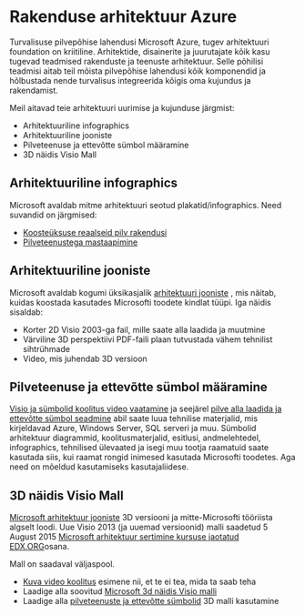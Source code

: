 <properties
   pageTitle="Rakenduse arhitektuur Azure | Microsoft Azure'i"
   description=" See artikkel aitab teil mõista rakenduste ja teenuste arhitektuur Azure lihtsam integreerida turvalisus ja rakendamist. "
   services="security"
   documentationCenter="na"
   authors="TomShinder"
   manager="MBaldwin"
   editor="TomSh"/>

<tags
   ms.service="security"
   ms.devlang="na"
   ms.topic="article"
   ms.tgt_pltfrm="na"
   ms.workload="na"
   ms.date="08/09/2016"
   ms.author="terrylan"/>

# <a name="application-architecture-on-azure"></a>Rakenduse arhitektuur Azure

Turvalisuse pilvepõhise lahendusi Microsoft Azure, tugev arhitektuuri foundation on kriitiline. Arhitektide, disainerite ja juurutajate kõik kasu tugevad teadmised rakenduste ja teenuste arhitektuur. Selle põhilisi teadmisi aitab teil mõista pilvepõhise lahendusi kõik komponendid ja hõlbustada nende turvalisus integreerida kõigis oma kujundus ja rakendamist.

Meil aitavad teie arhitektuuri uurimise ja kujunduse järgmist:

- Arhitektuuriline infographics
- Arhitektuuriline jooniste
- Pilveteenuse ja ettevõtte sümbol määramine
- 3D näidis Visio Mall

## <a name="architectural-infographics"></a>Arhitektuuriline infographics

Microsoft avaldab mitme arhitektuuri seotud plakatid/infographics. Need suvandid on järgmised:

- [Koosteüksuse reaalseid pilv rakendusi](https://azure.microsoft.com/documentation/infographics/building-real-world-cloud-apps/)
- [Pilveteenustega mastaapimine](https://azure.microsoft.com/documentation/infographics/cloud-services/)

## <a name="architectural-blueprints"></a>Arhitektuuriline jooniste

Microsoft avaldab kogumi üksikasjalik [arhitektuuri jooniste](http://aka.ms/azblueprints) , mis näitab, kuidas koostada kasutades Microsofti toodete kindlat tüüpi.
Iga näidis sisaldab:

- Korter 2D Visio 2003-ga fail, mille saate alla laadida ja muutmine
- Värviline 3D perspektiivi PDF-faili plaan tutvustada vähem tehnilist sihtrühmade
- Video, mis juhendab 3D versioon

## <a name="cloud-and-enterprise-symbol-set"></a>Pilveteenuse ja ettevõtte sümbol määramine

[Visio ja sümbolid koolitus video vaatamine](http://aka.ms/CnESymbolsVideo) ja seejärel [pilve alla laadida ja ettevõtte sümbol seadmine](http://aka.ms/CnESymbols) abil saate luua tehnilise materjalid, mis kirjeldavad Azure, Windows Server, SQL serveri ja muu. Sümbolid arhitektuur diagrammid, koolitusmaterjalid, esitlusi, andmelehtedel, infographics, tehnilised ülevaated ja isegi muu tootja raamatuid saate kasutada siis, kui raamat rongid inimesed kasutada Microsofti toodetes. Aga need on mõeldud kasutamiseks kasutajaliidese.

## <a name="3d-blueprint-visio-template"></a>3D näidis Visio Mall

[Microsoft arhitektuur jooniste](http://aka.ms/azblueprints) 3D versiooni ja mitte-Microsofti tööriista algselt loodi. Uue Visio 2013 (ja uuemad versioonid) malli saadetud 5 August 2015 [Microsoft arhitektuur sertimine kursuse jaotatud EDX.ORG](../architecture-overview.md#microsoft-architecture-certification-course)osana.

Mall on saadaval väljaspool.

- [Kuva video koolitus](http://aka.ms/3dBlueprintTemplateVideo) esimene nii, et te ei tea, mida ta saab teha
- Laadige alla soovitud [Microsoft 3d näidis Visio malli](http://aka.ms/3DBlueprintTemplate)
- Laadige alla [pilveteenuste ja ettevõtte sümbolid](../architecture-overview.md#drawing-symbol-and-icon-sets) 3D malli kasutamine
